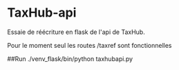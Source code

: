 # TaxHub-api

Essaie de réécriture en flask de l'api de TaxHub.

Pour le moment seul les routes /taxref sont fonctionnelles


##Run
./venv_flask/bin/python taxhubapi.py
